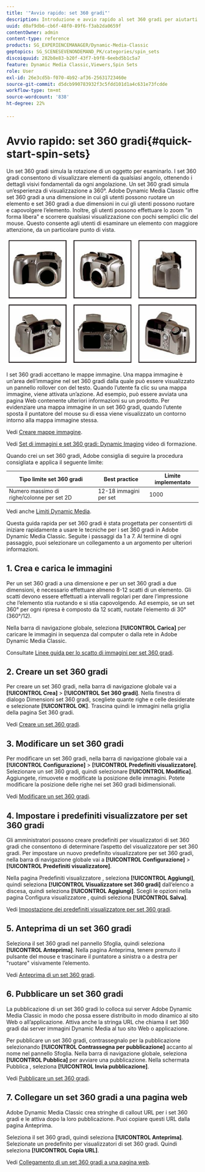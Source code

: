 ```yaml
---
title: '"Avvio rapido: set 360 gradi"'
description: Introduzione e avvio rapido al set 360 gradi per aiutarti a iniziare rapidamente a usare Adobe Dynamic Media Classic.
uuid: d0af9db6-cb6f-48f0-89f6-f3ab2da0659f
contentOwner: admin
content-type: reference
products: SG_EXPERIENCEMANAGER/Dynamic-Media-Classic
geptopics: SG_SCENESEVENONDEMAND_PK/categories/spin_sets
discoiquuid: 282b8e83-b20f-43f7-b9f8-6eebd5b1c5a7
feature: Dynamic Media Classic,Viewers,Spin Sets
role: User
exl-id: 26e3cd5b-f070-4b92-af36-25631723460e
source-git-commit: d5dcb990783932f3c5fdd101d1a4c631e73fcdde
workflow-type: tm+mt
source-wordcount: '838'
ht-degree: 22%

---
```


# Avvio rapido: set 360 gradi{#quick-start-spin-sets}

Un set 360 gradi simula la rotazione di un oggetto per esaminarlo. I set 360 gradi consentono di visualizzare elementi da qualsiasi angolo, ottenendo i dettagli visivi fondamentali da ogni angolazione. Un set 360 gradi simula un’esperienza di visualizzazione a 360°. Adobe Dynamic Media Classic offre set 360 gradi a una dimensione in cui gli utenti possono ruotare un elemento e set 360 gradi a due dimensioni in cui gli utenti possono ruotare e capovolgere l’elemento. Inoltre, gli utenti possono effettuare lo zoom &quot;in forma libera&quot; e scorrere qualsiasi visualizzazione con pochi semplici clic del mouse. Questo consente agli utenti di esaminare un elemento con maggiore attenzione, da un particolare punto di vista.

![Immagini per un set 360 gradi](/help/assets/spin_set.png)

I set 360 gradi accettano le mappe immagine. Una mappa immagine è un’area dell’immagine nel set 360 gradi dalla quale può essere visualizzato un pannello rollover con del testo. Quando l’utente fa clic su una mappa immagine, viene attivata un’azione. Ad esempio, può essere avviata una pagina Web contenente ulteriori informazioni su un prodotto. Per evidenziare una mappa immagine in un set 360 gradi, quando l’utente sposta il puntatore del mouse su di essa viene visualizzato un contorno intorno alla mappa immagine stessa.

Vedi [Creare mappe immagine](creating-image-maps.md).

Vedi [Set di immagini e set 360 gradi: Dynamic Imaging](https://s7d5.scene7.com/s7viewers/html5/VideoViewer.html?videoserverurl=https://s7d5.scene7.com/is/content/&amp;emailurl=https://s7d5.scene7.com/s7/emailFriend&amp;serverUrl=https://s7d5.scene7.com/is/image/&amp;config=Scene7SharedAssets/Universal_HTML5_Video&amp;contenturl=https://s7d5.scene7.com/skins/&amp;asset=S7tutorials/556_Image%20&amp;%20Spin%20Sets_converted%20renamed_Dynamic%20Imaging-AVS) video di formazione.

Quando crei un set 360 gradi, Adobe consiglia di seguire la procedura consigliata e applica il seguente limite:

| Tipo limite set 360 gradi | Best practice | Limite implementato |
| --- | --- | --- |
| Numero massimo di righe/colonne per set 2D | 12-18 immagini per set | 1000 |

Vedi anche [Limiti Dynamic Media](/help/limitations.md).

Questa guida rapida per set 360 gradi è stata progettata per consentirti di iniziare rapidamente a usare le tecniche per i set 360 gradi in Adobe Dynamic Media Classic. Seguite i passaggi da 1 a 7. Al termine di ogni passaggio, puoi selezionare un collegamento a un argomento per ulteriori informazioni.

## 1. Crea e carica le immagini

Per un set 360 gradi a una dimensione e per un set 360 gradi a due dimensioni, è necessario effettuare almeno 8-12 scatti di un elemento. Gli scatti devono essere effettuati a intervalli regolari per dare l’impressione che l’elemento stia ruotando e si stia capovolgendo. Ad esempio, se un set 360° per ogni ripresa è composto da 12 scatti, ruotate l’elemento di 30° (360°/12).

Nella barra di navigazione globale, seleziona **[!UICONTROL Carica]** per caricare le immagini in sequenza dal computer o dalla rete in Adobe Dynamic Media Classic.

Consultate [Linee guida per lo scatto di immagini per set 360 gradi](creating-spin-set.md#guidelines-for-shooting-spin-set-images).

## 2. Creare un set 360 gradi

Per creare un set 360 gradi, nella barra di navigazione globale vai a **[!UICONTROL Crea]** > **[!UICONTROL Set 360 gradi]**. Nella finestra di dialogo Dimensioni set 360 gradi, scegliete quante righe e celle desiderate e selezionate **[!UICONTROL OK]**. Trascina quindi le immagini nella griglia della pagina Set 360 gradi.

Vedi [Creare un set 360 gradi](creating-spin-set.md#creating-a-spin-set).

## 3. Modificare un set 360 gradi

Per modificare un set 360 gradi, nella barra di navigazione globale vai a **[!UICONTROL Configurazione]** > **[!UICONTROL Predefiniti visualizzatore]**. Selezionare un set 360 gradi, quindi selezionare **[!UICONTROL Modifica]**. Aggiungete, rimuovete e modificate la posizione delle immagini. Potete modificare la posizione delle righe nei set 360 gradi bidimensionali. 

Vedi [Modificare un set 360 gradi](creating-spin-set.md#editing-a-spin-set).

## 4. Impostare i predefiniti visualizzatore per set 360 gradi

Gli amministratori possono creare predefiniti per visualizzatori di set 360 gradi che consentono di determinare l’aspetto del visualizzatore per set 360 gradi. Per impostare un nuovo predefinito visualizzatore per set 360 gradi, nella barra di navigazione globale vai a **[!UICONTROL Configurazione]** > **[!UICONTROL Predefiniti visualizzatore]**.

Nella pagina Predefiniti visualizzatore , seleziona **[!UICONTROL Aggiungi]**, quindi seleziona **[!UICONTROL Visualizzatore set 360 gradi]** dall’elenco a discesa, quindi seleziona **[!UICONTROL Aggiungi]**. Scegli le opzioni nella pagina Configura visualizzatore , quindi seleziona **[!UICONTROL Salva]**.

Vedi [Impostazione dei predefiniti visualizzatore per set 360 gradi](setting-spin-set-viewer-presets.md#setting-up-spin-set-viewer-presets).

## 5. Anteprima di un set 360 gradi

Seleziona il set 360 gradi nel pannello Sfoglia, quindi seleziona **[!UICONTROL Anteprima]**. Nella pagina Anteprima, tenere premuto il pulsante del mouse e trascinare il puntatore a sinistra o a destra per &quot;ruotare&quot; visivamente l’elemento.

Vedi [Anteprima di un set 360 gradi](previewing-spin-set.md#previewing-a-spin-set).

## 6. Pubblicare un set 360 gradi

La pubblicazione di un set 360 gradi lo colloca sui server Adobe Dynamic Media Classic in modo che possa essere distribuito in modo dinamico al sito Web o all’applicazione. Attiva anche la stringa URL che chiama il set 360 gradi dai server immagini Dynamic Media al tuo sito Web o applicazione.

Per pubblicare un set 360 gradi, contrassegnalo per la pubblicazione selezionando **[!UICONTROL Contrassegna per pubblicazione]** accanto al nome nel pannello Sfoglia. Nella barra di navigazione globale, seleziona **[!UICONTROL Pubblica]** per avviare una pubblicazione. Nella schermata Pubblica , seleziona **[!UICONTROL Invia pubblicazione]**.

Vedi [Pubblicare un set 360 gradi](publishing-spin-set.md#publishing-a-spin-set).

## 7. Collegare un set 360 gradi a una pagina web

Adobe Dynamic Media Classic crea stringhe di callout URL per i set 360 gradi e le attiva dopo la loro pubblicazione. Puoi copiare questi URL dalla pagina Anteprima.

Seleziona il set 360 gradi, quindi seleziona **[!UICONTROL Anteprima]**. Selezionate un predefinito per visualizzatori di set 360 gradi. Quindi seleziona **[!UICONTROL Copia URL]**.

Vedi [Collegamento di un set 360 gradi a una pagina web](linking-spin-set-web-page.md#linking-a-spin-set-to-a-web-page).

